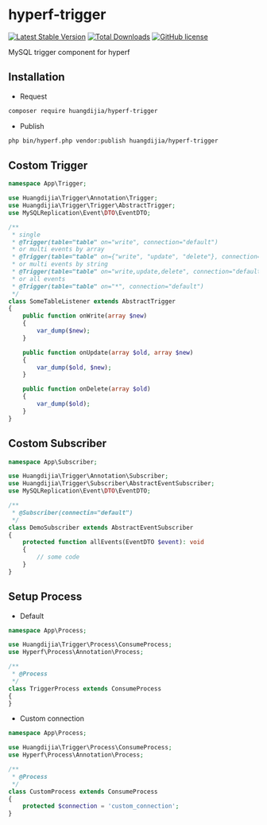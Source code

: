 # hyperf-trigger

[![Latest Stable Version](https://poser.pugx.org/huangdijia/hyperf-trigger/version.png)](https://packagist.org/packages/huangdijia/hyperf-trigger)
[![Total Downloads](https://poser.pugx.org/huangdijia/hyperf-trigger/d/total.png)](https://packagist.org/packages/huangdijia/hyperf-trigger)
[![GitHub license](https://img.shields.io/github/license/huangdijia/hyperf-trigger)](https://github.com/huangdijia/hyperf-trigger)

MySQL trigger component for hyperf

## Installation

- Request

```bash
composer require huangdijia/hyperf-trigger
```

- Publish

```bash
php bin/hyperf.php vendor:publish huangdijia/hyperf-trigger
```

## Costom Trigger

```php
namespace App\Trigger;

use Huangdijia\Trigger\Annotation\Trigger;
use Huangdijia\Trigger\Trigger\AbstractTrigger;
use MySQLReplication\Event\DTO\EventDTO;

/**
 * single
 * @Trigger(table="table" on="write", connection="default")
 * or multi events by array
 * @Trigger(table="table" on={"write", "update", "delete"}, connection="default")
 * or multi events by string
 * @Trigger(table="table" on="write,update,delete", connection="default")
 * or all events
 * @Trigger(table="table" on="*", connection="default")
 */
class SomeTableListener extends AbstractTrigger
{
    public function onWrite(array $new)
    {
        var_dump($new);
    }

    public function onUpdate(array $old, array $new)
    {
        var_dump($old, $new);
    }

    public function onDelete(array $old)
    {
        var_dump($old);
    }
}
```

## Costom Subscriber

```php
namespace App\Subscriber;

use Huangdijia\Trigger\Annotation\Subscriber;
use Huangdijia\Trigger\Subscriber\AbstractEventSubscriber;
use MySQLReplication\Event\DTO\EventDTO;

/**
 * @Subscriber(connectin="default")
 */
class DemoSubscriber extends AbstractEventSubscriber
{
    protected function allEvents(EventDTO $event): void
    {
        // some code
    }
}
```

## Setup Process

- Default

```php
namespace App\Process;

use Huangdijia\Trigger\Process\ConsumeProcess;
use Hyperf\Process\Annotation\Process;

/**
 * @Process
 */
class TriggerProcess extends ConsumeProcess
{
}
```

- Custom connection

```php
namespace App\Process;

use Huangdijia\Trigger\Process\ConsumeProcess;
use Hyperf\Process\Annotation\Process;

/**
 * @Process
 */
class CustomProcess extends ConsumeProcess
{
    protected $connection = 'custom_connection';
}
